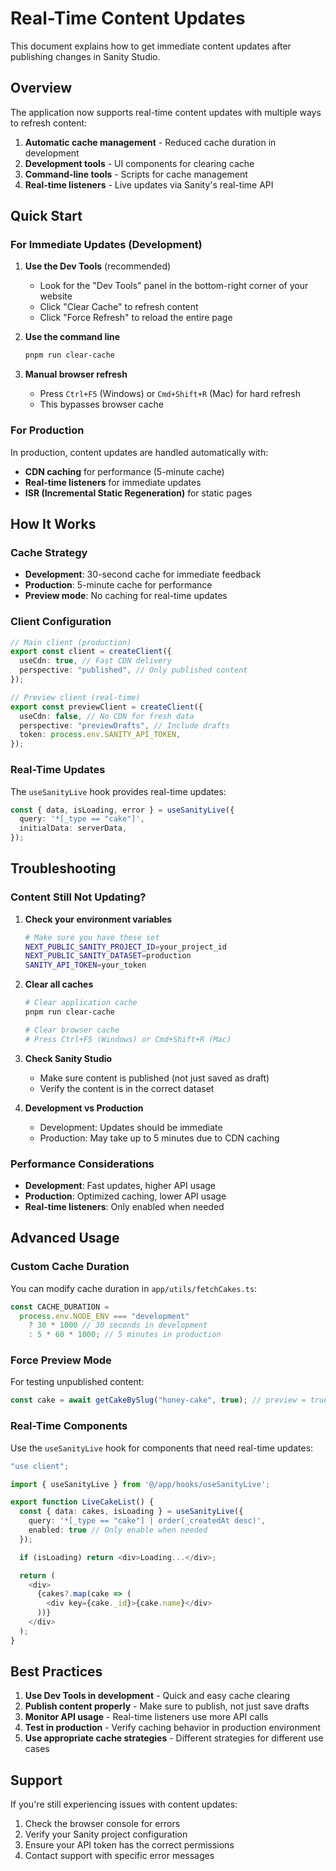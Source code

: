 # Real-Time Content Updates

This document explains how to get immediate content updates after publishing changes in Sanity Studio.

## Overview

The application now supports real-time content updates with multiple ways to refresh content:

1. **Automatic cache management** - Reduced cache duration in development
2. **Development tools** - UI components for clearing cache
3. **Command-line tools** - Scripts for cache management
4. **Real-time listeners** - Live updates via Sanity's real-time API

## Quick Start

### For Immediate Updates (Development)

1. **Use the Dev Tools** (recommended)

   - Look for the "Dev Tools" panel in the bottom-right corner of your website
   - Click "Clear Cache" to refresh content
   - Click "Force Refresh" to reload the entire page

2. **Use the command line**

   ```bash
   pnpm run clear-cache
   ```

3. **Manual browser refresh**
   - Press `Ctrl+F5` (Windows) or `Cmd+Shift+R` (Mac) for hard refresh
   - This bypasses browser cache

### For Production

In production, content updates are handled automatically with:

- **CDN caching** for performance (5-minute cache)
- **Real-time listeners** for immediate updates
- **ISR (Incremental Static Regeneration)** for static pages

## How It Works

### Cache Strategy

- **Development**: 30-second cache for immediate feedback
- **Production**: 5-minute cache for performance
- **Preview mode**: No caching for real-time updates

### Client Configuration

```typescript
// Main client (production)
export const client = createClient({
  useCdn: true, // Fast CDN delivery
  perspective: "published", // Only published content
});

// Preview client (real-time)
export const previewClient = createClient({
  useCdn: false, // No CDN for fresh data
  perspective: "previewDrafts", // Include drafts
  token: process.env.SANITY_API_TOKEN,
});
```

### Real-Time Updates

The `useSanityLive` hook provides real-time updates:

```typescript
const { data, isLoading, error } = useSanityLive({
  query: '*[_type == "cake"]',
  initialData: serverData,
});
```

## Troubleshooting

### Content Still Not Updating?

1. **Check your environment variables**

   ```bash
   # Make sure you have these set
   NEXT_PUBLIC_SANITY_PROJECT_ID=your_project_id
   NEXT_PUBLIC_SANITY_DATASET=production
   SANITY_API_TOKEN=your_token
   ```

2. **Clear all caches**

   ```bash
   # Clear application cache
   pnpm run clear-cache

   # Clear browser cache
   # Press Ctrl+F5 (Windows) or Cmd+Shift+R (Mac)
   ```

3. **Check Sanity Studio**

   - Make sure content is published (not just saved as draft)
   - Verify the content is in the correct dataset

4. **Development vs Production**
   - Development: Updates should be immediate
   - Production: May take up to 5 minutes due to CDN caching

### Performance Considerations

- **Development**: Fast updates, higher API usage
- **Production**: Optimized caching, lower API usage
- **Real-time listeners**: Only enabled when needed

## Advanced Usage

### Custom Cache Duration

You can modify cache duration in `app/utils/fetchCakes.ts`:

```typescript
const CACHE_DURATION =
  process.env.NODE_ENV === "development"
    ? 30 * 1000 // 30 seconds in development
    : 5 * 60 * 1000; // 5 minutes in production
```

### Force Preview Mode

For testing unpublished content:

```typescript
const cake = await getCakeBySlug("honey-cake", true); // preview = true
```

### Real-Time Components

Use the `useSanityLive` hook for components that need real-time updates:

```typescript
"use client";

import { useSanityLive } from '@/app/hooks/useSanityLive';

export function LiveCakeList() {
  const { data: cakes, isLoading } = useSanityLive({
    query: '*[_type == "cake"] | order(_createdAt desc)',
    enabled: true // Only enable when needed
  });

  if (isLoading) return <div>Loading...</div>;

  return (
    <div>
      {cakes?.map(cake => (
        <div key={cake._id}>{cake.name}</div>
      ))}
    </div>
  );
}
```

## Best Practices

1. **Use Dev Tools in development** - Quick and easy cache clearing
2. **Publish content properly** - Make sure to publish, not just save drafts
3. **Monitor API usage** - Real-time listeners use more API calls
4. **Test in production** - Verify caching behavior in production environment
5. **Use appropriate cache strategies** - Different strategies for different use cases

## Support

If you're still experiencing issues with content updates:

1. Check the browser console for errors
2. Verify your Sanity project configuration
3. Ensure your API token has the correct permissions
4. Contact support with specific error messages
